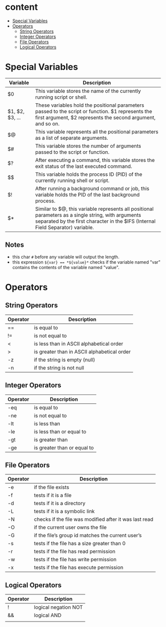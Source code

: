 # content 
- [Special Variables](#special-variables)
- [Operators](#operators)
  - [String Operators](#string-operators)
  - [Integer Operators](#integer-operators)
  - [File Operators](#file-operators)
  - [Logical Operators](#logical-operators)




# Special Variables

| Variable | Description                                                                                         |
|----------|-----------------------------------------------------------------------------------------------------|
| $0       | This variable stores the name of the currently running script or shell.                           |
| $1, $2, $3, ... | These variables hold the positional parameters passed to the script or function. $1 represents the first argument, $2 represents the second argument, and so on. |
| $@       | This variable represents all the positional parameters as a list of separate arguments.           |
| $#       | This variable stores the number of arguments passed to the script or function.                    |
| $?       | After executing a command, this variable stores the exit status of the last executed command.     |
| $$       | This variable holds the process ID (PID) of the currently running shell or script.                 |
| $!       | After running a background command or job, this variable holds the PID of the last background process. |
| $*       | Similar to $@, this variable represents all positional parameters as a single string, with arguments separated by the first character in the $IFS (Internal Field Separator) variable. |

## Notes 
- this char `#` before any variable will output the length.
- this expression  `${var} == *${value}*` checks if the variable named "var" contains the contents of the variable named "value".



# Operators

## String Operators

| Operator | Description                               |
|----------|-------------------------------------------|
| ==       | is equal to                               |
| !=       | is not equal to                           |
| <        | is less than in ASCII alphabetical order |
| >        | is greater than in ASCII alphabetical order |
| -z       | if the string is empty (null)            |
| -n       | if the string is not null                |

## Integer Operators

| Operator | Description                   |
|----------|-------------------------------|
| -eq      | is equal to                   |
| -ne      | is not equal to               |
| -lt      | is less than                  |
| -le      | is less than or equal to      |
| -gt      | is greater than               |
| -ge      | is greater than or equal to   |


## File Operators

| Operator | Description                                   |
|----------|-----------------------------------------------|
| -e       | if the file exists                            |
| -f       | tests if it is a file                        |
| -d       | tests if it is a directory                   |
| -L       | tests if it is a symbolic link               |
| -N       | checks if the file was modified after it was last read |
| -O       | if the current user owns the file            |
| -G       | if the file’s group id matches the current user’s |
| -s       | tests if the file has a size greater than 0  |
| -r       | tests if the file has read permission        |
| -w       | tests if the file has write permission       |
| -x       | tests if the file has execute permission     |

## Logical Operators

| Operator | Description          |
|----------|----------------------|
| !        | logical negation NOT |
| &&       | logical AND          |
| ||       | logical OR           |

